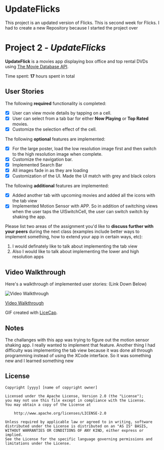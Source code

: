 # UpdateFlicks
This project is an updated version of Flicks. This is second week for Flicks. I had to create a new Repository because I started the project over


# Project 2 - *UpdateFlicks*

**UpdateFlick** is a movies app displaying box office and top rental DVDs using [The Movie Database API](http://docs.themoviedb.apiary.io/#).

Time spent: **17** hours spent in total

## User Stories

The following **required** functionality is completed:

- [x] User can view movie details by tapping on a cell.
- [x] User can select from a tab bar for either **Now Playing** or **Top Rated** movies.
- [x] Customize the selection effect of the cell.

The following **optional** features are implemented:

- [x] For the large poster, load the low resolution image first and then switch to the high resolution image when complete.
- [x] Customize the navigation bar.
- [x] Implemented Search Bar
- [x] All images fade in as they are loading
- [x] Customization of the UI. Made the UI match with grey and black colors

The following **additional** features are implemented:

- [x] Added another tab with upcoming movies and added all the icons with the tab view
- [x] Implemented Motion Sensor with APP. So in addition of switching views when the user taps the UISwitchCell, the user can switch switch by shaking the app.

Please list two areas of the assignment you'd like to **discuss further with your peers** during the next class (examples include better ways to implement something, how to extend your app in certain ways, etc):

1. I would definately like to talk about implementing the tab view
2. Also I would like to talk about implementing the lower and high resolution apps

## Video Walkthrough 

Here's a walkthrough of implemented user stories:
(Link Down Below)

<img src='http://i.imgur.com/ZWTGLgo.gif' title='Video Walkthrough' width='' alt='Video Walkthrough' />

[Video Walkthrough](http://i.imgur.com/ZWTGLgo.gif)

GIF created with [LiceCap](http://www.cockos.com/licecap/).

## Notes

The challanges with this app was trying to figure out the motion sensor shaking app. I really wanted to implement that feature. 
Another thing I had difficulty was implementing the tab view because it was done all through programming instead of using the XCode
interface. So it was something new and I learned something new 

## License

    Copyright [yyyy] [name of copyright owner]

    Licensed under the Apache License, Version 2.0 (the "License");
    you may not use this file except in compliance with the License.
    You may obtain a copy of the License at

        http://www.apache.org/licenses/LICENSE-2.0

    Unless required by applicable law or agreed to in writing, software
    distributed under the License is distributed on an "AS IS" BASIS,
    WITHOUT WARRANTIES OR CONDITIONS OF ANY KIND, either express or implied.
    See the License for the specific language governing permissions and
    limitations under the License.
